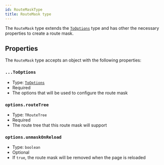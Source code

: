 ```yaml
---
id: RouteMaskType
title: RouteMask type
---
```


The `RouteMask` type extends the [`ToOptions`](./api/router/ToOptionsType) type and has other the necessary properties to create a route mask.

## Properties

The `RouteMask` type accepts an object with the following properties:

### `...ToOptions`

- Type: [`ToOptions`](./api/router/ToOptionsType)
- Required
- The options that will be used to configure the route mask

### `options.routeTree`

- Type: `TRouteTree`
- Required
- The route tree that this route mask will support

### `options.unmaskOnReload`

- Type: `boolean`
- Optional
- If `true`, the route mask will be removed when the page is reloaded
